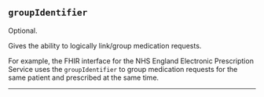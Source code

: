 ## `groupIdentifier`

Optional.

Gives the ability to logically link/group medication requests.

For example, the FHIR interface for the NHS England Electronic Prescription Service uses the `groupIdentifier` to group medication requests for the same patient and prescribed at the same time.

---